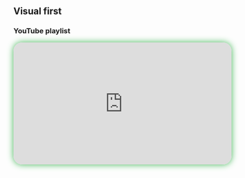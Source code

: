 ## Visual first

### YouTube playlist

<div style="position: relative; width: 100%; aspect-ratio: 16 / 9; border-radius: 20px; box-shadow: 0 0 15px #3fb654; overflow: hidden;">
<iframe
    src="https://www.youtube.com/embed/videoseries?si=sDRr54SG4dSqvJXh&amp;list=PLeumwG3_SvUv3kbaBkOcLLCtMXZSGXOKq" 
    style="position: absolute; inset: 0; width: 100%; height: 100%; border: none;"
    allowfullscreen>
</iframe>
</div>



